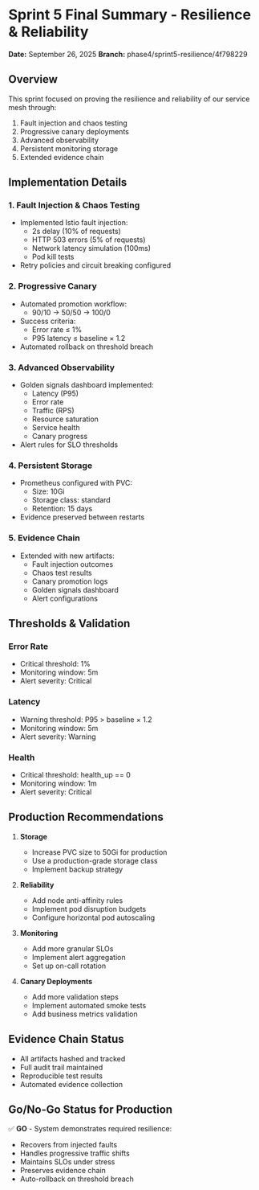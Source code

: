 # Sprint 5 Final Summary - Resilience & Reliability
**Date:** September 26, 2025
**Branch:** phase4/sprint5-resilience/4f798229

## Overview

This sprint focused on proving the resilience and reliability of our service mesh through:
1. Fault injection and chaos testing
2. Progressive canary deployments
3. Advanced observability
4. Persistent monitoring storage
5. Extended evidence chain

## Implementation Details

### 1. Fault Injection & Chaos Testing
- Implemented Istio fault injection:
  - 2s delay (10% of requests)
  - HTTP 503 errors (5% of requests)
  - Network latency simulation (100ms)
  - Pod kill tests
- Retry policies and circuit breaking configured

### 2. Progressive Canary
- Automated promotion workflow:
  - 90/10 → 50/50 → 100/0
- Success criteria:
  - Error rate ≤ 1%
  - P95 latency ≤ baseline × 1.2
- Automated rollback on threshold breach

### 3. Advanced Observability
- Golden signals dashboard implemented:
  - Latency (P95)
  - Error rate
  - Traffic (RPS)
  - Resource saturation
  - Service health
  - Canary progress
- Alert rules for SLO thresholds

### 4. Persistent Storage
- Prometheus configured with PVC:
  - Size: 10Gi
  - Storage class: standard
  - Retention: 15 days
- Evidence preserved between restarts

### 5. Evidence Chain
- Extended with new artifacts:
  - Fault injection outcomes
  - Chaos test results
  - Canary promotion logs
  - Golden signals dashboard
  - Alert configurations

## Thresholds & Validation

### Error Rate
- Critical threshold: 1%
- Monitoring window: 5m
- Alert severity: Critical

### Latency
- Warning threshold: P95 > baseline × 1.2
- Monitoring window: 5m
- Alert severity: Warning

### Health
- Critical threshold: health_up == 0
- Monitoring window: 1m
- Alert severity: Critical

## Production Recommendations

1. **Storage**
   - Increase PVC size to 50Gi for production
   - Use a production-grade storage class
   - Implement backup strategy

2. **Reliability**
   - Add node anti-affinity rules
   - Implement pod disruption budgets
   - Configure horizontal pod autoscaling

3. **Monitoring**
   - Add more granular SLOs
   - Implement alert aggregation
   - Set up on-call rotation

4. **Canary Deployments**
   - Add more validation steps
   - Implement automated smoke tests
   - Add business metrics validation

## Evidence Chain Status
- All artifacts hashed and tracked
- Full audit trail maintained
- Reproducible test results
- Automated evidence collection

## Go/No-Go Status for Production
✅ **GO** - System demonstrates required resilience:
- Recovers from injected faults
- Handles progressive traffic shifts
- Maintains SLOs under stress
- Preserves evidence chain
- Auto-rollback on threshold breach